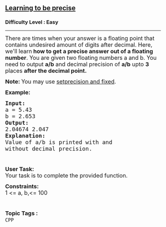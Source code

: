 <h2><a href="https://practice.geeksforgeeks.org/problems/learning-to-be-precise/1?page=1&category[]=CPP&category[]=cpp-strings&category[]=cpp-operator&category[]=CPP-Control-Flow&category[]=cpp-pointers&sortBy=submissions">Learning to be precise</a></h2><h3>Difficulty Level : Easy</h3><hr><div class="problems_problem_content__Xm_eO"><p><span style="font-size:18px">There are times when your answer is a floating point that contains undesired amount of digits after decimal. Here, we'll learn<strong> how to get a precise answer out of a floating number</strong>. You are given two floating numbers a and b. You need to output <strong>a/b</strong> and decimal precision of <strong>a/b</strong> upto <strong>3</strong> places <strong>after the decimal point.</strong></span></p>

<p><span style="font-size:18px"><strong>Note: </strong>You may use <a href="https://stackoverflow.com/questions/22515592/how-to-use-setprecision-in-c">setprecision and fixed</a>.</span></p>

<p><span style="font-size:18px"><strong>Example:</strong></span></p>

<pre><span style="font-size:18px"><strong>Input:</strong>
a = 5.43
b = 2.653
<strong>Output:
</strong>2.04674 2.047
<strong>Explanation:
</strong>Value of a/b is printed with and 
without decimal precision.</span></pre>

<p>&nbsp;</p>

<p><span style="font-size:18px"><strong>User Task: </strong><br>
Your task is to complete the provided function. </span></p>

<p><span style="font-size:18px"><strong>Constraints:</strong><br>
1 &lt;= a, b,&lt;= 100</span></p>
</div><br><p><span style=font-size:18px><strong>Topic Tags : </strong><br><code>CPP</code>&nbsp;